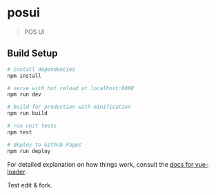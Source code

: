 # posui

> POS UI

## Build Setup

``` bash
# install dependencies
npm install

# serve with hot reload at localhost:8080
npm run dev

# build for production with minification
npm run build

# run unit tests
npm test

# deploy to Github Pages
npm run deploy
```

For detailed explanation on how things work, consult the [docs for vue-loader](http://vuejs.github.io/vue-loader).

Test edit & fork.
